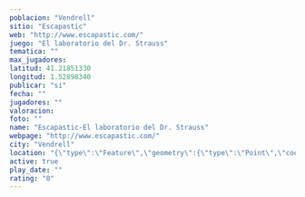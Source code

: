 ```yaml
---
poblacion: "Vendrell"
sitio: "Escapastic"
web: "http://www.escapastic.com/"
juego: "El laboratorio del Dr. Strauss"
tematica: ""
max_jugadores: 
latitud: 41.21851330
longitud: 1.52898340
publicar: "si"
fecha: ""
jugadores: ""
valoracion: 
foto: ""
name: "Escapastic-El laboratorio del Dr. Strauss"
webpage: "http://www.escapastic.com/"
city: "Vendrell"
location: "{\"type\":\"Feature\",\"geometry\":{\"type\":\"Point\",\"coordinates\":[1.5289834,41.2185133]}}"
active: true
play_date: ""
rating: "0"
---
```


